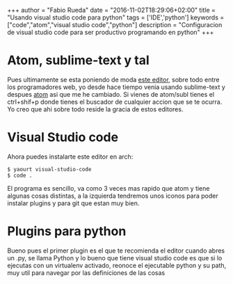+++
author = "Fabio Rueda"
date = "2016-11-02T18:29:06+02:00"
title = "Usando visual studio code para python"
tags = ['IDE','python']
keywords = ["code","atom","visual studio code","python"]
description = "Configuracion de visual studio code para ser productivo programando en python"
+++



# Atom, sublime-text y tal
Pues ultimamente se esta poniendo de moda [este editor](https://code.visualstudio.com), sobre todo entre los programadores web, 
yo desde hace tiempo venia usando sublime-text y despues [atom](https://atom.io/) asi que me he cambiado. Si vienes de atom/subl 
tienes el ctrl+shif+p donde tienes el buscador de cualquier accion que se te ocurra. Yo creo que ahi sobre todo reside la gracia
de estos editores. 

# Visual Studio code
Ahora puedes instalarte este editor en arch:
```
$ yaourt visual-studio-code
$ code .
```

El programa es sencillo, va como 3 veces mas rapido que atom y tiene algunas cosas distintas, a la izquierda tendremos unos iconos
para poder instalar plugins y para git que estan muy bien.


# Plugins para python
Bueno pues el primer plugin es el que te recomienda el editor cuando abres un .py, se llama Python y lo bueno que tiene visual studio code
es que si lo ejecutas con un virtualenv activado, reonoce el ejecutable python y su path, muy util para navegar por las definiciones de las cosas



